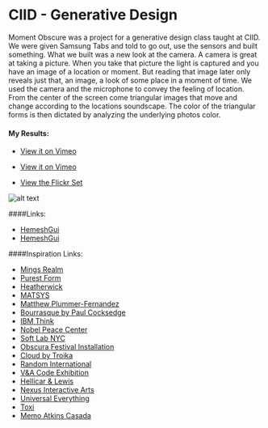 CIID - Generative Design
====

Moment Obscure was a project for a generative design class taught at CIID. We were given Samsung Tabs and told to go out, use the sensors and built something. What we built was a new look at the camera. A camera is great at taking a picture. When you take that picture the light is captured and you have an image of a location or moment. But reading that image later only reveals just that, an image, a look of some place in a moment of time. We used the camera and the microphone to convey the feeling of location. From the center of the screen come triangular images that move and change according to the locations soundscape. The color of the triangular forms is then dictated by analyzing the underlying photos color. 

#### My Results:
* [View it on Vimeo](http://vimeo.com/65142069)
* [View it on Vimeo](http://vimeo.com/62007359)

* [View the Flickr Set](http://www.flickr.com/photos/unavoidableart/sets/72157637525194084/)



![alt text](http://farm9.staticflickr.com/8373/8576865969_0351d4537c.jpg "My results")

####Links:
- [HemeshGui](https://code.google.com/p/amnonp5/)
- [HemeshGui](https://code.google.com/p/amnonp5/)

####Inspiration Links:
- [Mings Realm](http://mingsrealm.blogspot.dk/)
- [Purest Form](http://purestform.tumblr.com)
- [Heatherwick](http://www.heatherwick.com/)
- [MATSYS](http://matsysdesign.com)
- [Matthew Plummer-Fernandez](http://plummerfernandez.com)
- [Bourrasque by Paul Cocksedge](http://strictlypaper.com/blog/2012/03/bourrasque-by-paul-cocksedge/)
- [IBM Think](http://www.janeujro.com/ibm.html)
- [Nobel Peace Center](http://sosolimited.com/nobel-peace-center/)
- [Soft Lab NYC](http://softlabnyc.com)
- [Obscura Festival Installation](http://obscura.dk/projects/case/roskilde-festival-2012/)
- [Cloud by Troika](http://troika.uk.com/cloud)
- [Random International](http://random-international.com/work/)
- [V&A Code Exhibition](http://www.vam.ac.uk/microsites/decode/exhibition/code)
- [Hellicar & Lewis](http://www.hellicarandlewis.com/projects/)
- [Nexus Interactive Arts](http://www.nexusinteractivearts.com)
- [Universal Everything](http://universaleverything.com)
- [Toxi](http://toxi.co.uk)
- [Memo Atkins Casada](http://www.memo.tv/cascada/)
